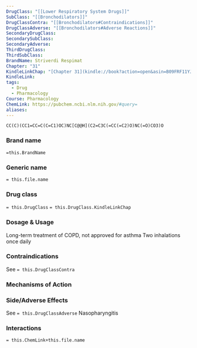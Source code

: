 ```yaml
---
DrugClass: "[[Lower Respiratory System Drugs]]"
SubClass: "[[Bronchodilators]]"
DrugClassContra: "[[Bronchodilators#Contraindications]]"
DrugClassAdverse: "[[Bronchodilators#Adverse Reactions]]"
SecondaryDrugClass: 
SecondarySubClass: 
SecondaryAdverse: 
ThirdDrugClass: 
ThirdSubClass: 
BrandName: Striverdi Respimat
Chapter: "31"
KindleLinkChap: "[Chapter 31](kindle://book?action=open&asin=B09FRF11YJ&location=16553)"
KindleLink: 
tags:
  - Drug
  - Pharmacology
Course: Pharmacology
ChemLink: https://pubchem.ncbi.nlm.nih.gov/#query=
aliases:
---
```

```smiles
CC(C)(CC1=CC=C(C=C1)OC)NC[C@@H](C2=C3C(=CC(=C2)O)NC(=O)CO3)O
```

### Brand name
`=this.BrandName`

### Generic name
`= this.file.name`

### Drug class 
`= this.DrugClass`
	`= this.DrugClass.KindleLinkChap`

### Dosage & Usage
Long-term treatment of COPD, not approved for asthma
Two inhalations once daily

### Contraindications
See `= this.DrugClassContra`

### Mechanisms of Action

### Side/Adverse Effects
See `= this.DrugClassAdverse`
Nasopharyngitis

### Interactions

`= this.ChemLink+this.file.name`

 